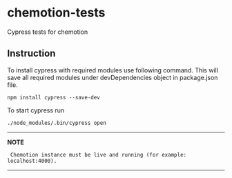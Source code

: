 # chemotion-tests
Cypress tests for chemotion

## Instruction

To install cypress with required modules use following command. 
This will save all required modules under devDependencies object in package.json file.
~~~
npm install cypress --save-dev
~~~
To start cypress run
~~~
./node_modules/.bin/cypress open
~~~


---
**NOTE**

     Chemotion instance must be live and running (for example: localhost:4000).
---

